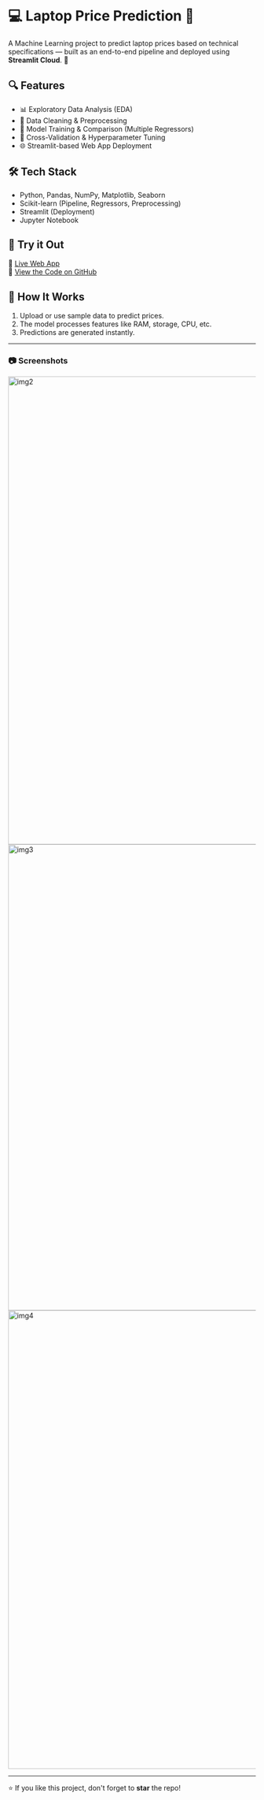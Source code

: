 # 💻 Laptop Price Prediction 🎯

A Machine Learning project to predict laptop prices based on technical specifications — built as an end-to-end pipeline and deployed using **Streamlit Cloud**. 🚀

## 🔍 Features
- 📊 Exploratory Data Analysis (EDA)
- 🧹 Data Cleaning & Preprocessing
- 🧠 Model Training & Comparison (Multiple Regressors)
- 🧪 Cross-Validation & Hyperparameter Tuning
- 🌐 Streamlit-based Web App Deployment

## 🛠️ Tech Stack
- Python, Pandas, NumPy, Matplotlib, Seaborn
- Scikit-learn (Pipeline, Regressors, Preprocessing)
- Streamlit (Deployment)
- Jupyter Notebook

## 🚀 Try it Out
🔗 [Live Web App](https://laptop-price-prediction-pmmcjld9hb9aijrsaqwhui.streamlit.app/)  
📂 [View the Code on GitHub](https://github.com/kunl222/Laptop-Price-Prediction)

## 🧠 How It Works
1. Upload or use sample data to predict prices.
2. The model processes features like RAM, storage, CPU, etc.
3. Predictions are generated instantly.

---

### 📷 Screenshots
<img width="950" alt="img2" src="https://github.com/user-attachments/assets/247e70a2-4654-4f41-a6c1-73c6fb8ff39e" />
<img width="946" alt="img3" src="https://github.com/user-attachments/assets/b5b0fddc-536e-4d26-88e9-ab5ff9c52a60" />
<img width="931" alt="img4" src="https://github.com/user-attachments/assets/f82a626f-7153-4490-a5ef-0ab9f537c180" />

---

⭐ If you like this project, don't forget to **star** the repo!
